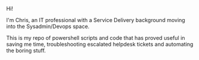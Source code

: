 Hi!

I'm Chris, an IT professional with a Service Delivery background moving into the Sysadmin/Devops space. 

This is my repo of powershell scripts and code that has proved useful in saving me time, 
troubleshooting escalated helpdesk tickets and automating the boring stuff.

<!---
chris-topping-utils/chris-topping-utils is a ✨ special ✨ repository because its `README.md` (this file) appears on your GitHub profile.
You can click the Preview link to take a look at your changes.
--->
